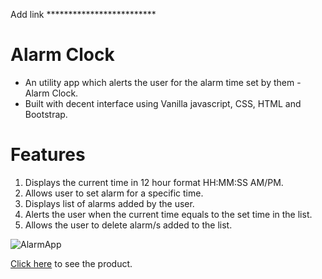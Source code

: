 
Add link ************************* 
# Alarm Clock
* An utility app which alerts the user for the alarm time set by them - Alarm Clock.
* Built with decent interface using Vanilla javascript, CSS, HTML and Bootstrap.

# Features
1. Displays the current time in 12 hour format HH:MM:SS AM/PM.
2. Allows user to set alarm for a specific time.
3. Displays list of alarms added by the user.
4. Alerts the user when the current time equals to the set time in the list.
5. Allows the user to delete alarm/s added to the list.

![AlarmApp](https://user-images.githubusercontent.com/108065688/193254042-4e9af2be-dbe1-4a1d-ac1f-d8e81783cc48.gif)

<a href="https://www.google.com/" target="_blank">Click here</a> to see the product.
